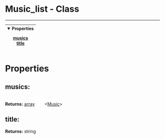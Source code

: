 <!-- This file is generated by a script. Do not edit directly -->
# Music_list - Class


---
| <details open><summary>Properties</summary><p>[musics](#musics)<br>[title](#title)</p></details> |
| --- |



 # Properties


## musics:


**Returns:**
<span class="flex_return">[array![Link](../assets/img/external_link.svg)](https://developer.mozilla.org/en-US/docs/Web/JavaScript/Reference/Global_Objects/Array)&lt;[Music](/docs/class//Music)&gt;</span>
## title:


**Returns:**
<span class="flex_return">string</span>
